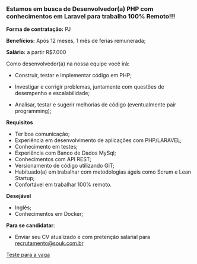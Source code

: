 ### Estamos em busca de Desenvolvedor(a) PHP com conhecimentos em Laravel para trabalho 100% Remoto!!!

**Forma de contratação:** PJ

**Benefícios:** Após 12 meses, 1 mês de ferias remunerada;

**Salário:** a partir R$7.000


Como desenvolvedor(a) na nossa equipe você irá:

- Construir, testar e implementar código em PHP;

- Investigar e corrigir problemas, juntamente com questões de desempenho e escalabilidade;

- Analisar, testar e sugerir melhorias de código (eventualmente pair programming);


**Requisitos**
- Ter boa comunicação;
- Experiência em desenvolvimento de aplicações com PHP/LARAVEL;
- Conhecimento em testes;
- Experiência com Banco de Dados MySql;
- Conhecimentos com API REST;
- Versionamento de código utilizando GIT;
- Habituado(a) em trabalhar com metodologias ágeis como Scrum e Lean Startup;
- Confortável em trabalhar 100% remoto.

**Desejável**
- Inglês;
- Conhecimentos em Docker;

**Para se candidatar**:
- Enviar seu CV atualizado e com pretenção salarial para recrutamento@souk.com.br

[Teste para a vaga](teste/teste_dev_pleno_php.md)